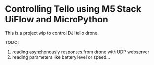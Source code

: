 # Controlling Tello using M5 Stack UiFlow and MicroPython

This is a project wip to control DJI tello drone.

TODO: 
1) reading asynchonously responses from drone with UDP webserver
2) reading parameters like battery level or speed...
